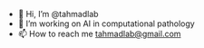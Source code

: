 - 👋 Hi, I’m @tahmadlab
- 👀 I’m working on AI in computational pathology
- 📫 How to reach me tahmadlab@gmail.com

<!---
tahmadlab/tahmadlab is a ✨ special ✨ repository because its `README.md` (this file) appears on your GitHub profile.
You can click the Preview link to take a look at your changes.
--->
